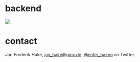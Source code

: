 # backend 

![][rasmusConcept]

# contact

Jan Frederik Hake, <jan_hake@gmx.de>. [@enter_haken](https://twitter.com/enter_haken) on Twitter.

[rasmusConcept]: ../readme_images/rasmus_concept.png
